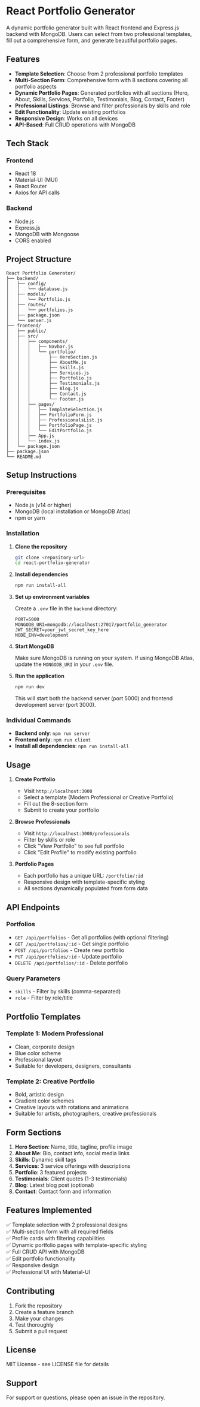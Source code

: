 # React Portfolio Generator

A dynamic portfolio generator built with React frontend and Express.js backend with MongoDB. Users can select from two professional templates, fill out a comprehensive form, and generate beautiful portfolio pages.

## Features

- **Template Selection**: Choose from 2 professional portfolio templates
- **Multi-Section Form**: Comprehensive form with 8 sections covering all portfolio aspects
- **Dynamic Portfolio Pages**: Generated portfolios with all sections (Hero, About, Skills, Services, Portfolio, Testimonials, Blog, Contact, Footer)
- **Professional Listings**: Browse and filter professionals by skills and role
- **Edit Functionality**: Update existing portfolios
- **Responsive Design**: Works on all devices
- **API-Based**: Full CRUD operations with MongoDB

## Tech Stack

### Frontend
- React 18
- Material-UI (MUI)
- React Router
- Axios for API calls

### Backend
- Node.js
- Express.js
- MongoDB with Mongoose
- CORS enabled

## Project Structure

```
React Portfolio Generator/
├── backend/
│   ├── config/
│   │   └── database.js
│   ├── models/
│   │   └── Portfolio.js
│   ├── routes/
│   │   └── portfolios.js
│   ├── package.json
│   └── server.js
├── frontend/
│   ├── public/
│   ├── src/
│   │   ├── components/
│   │   │   ├── Navbar.js
│   │   │   └── portfolio/
│   │   │       ├── HeroSection.js
│   │   │       ├── AboutMe.js
│   │   │       ├── Skills.js
│   │   │       ├── Services.js
│   │   │       ├── Portfolio.js
│   │   │       ├── Testimonials.js
│   │   │       ├── Blog.js
│   │   │       ├── Contact.js
│   │   │       └── Footer.js
│   │   ├── pages/
│   │   │   ├── TemplateSelection.js
│   │   │   ├── PortfolioForm.js
│   │   │   ├── ProfessionalsList.js
│   │   │   ├── PortfolioPage.js
│   │   │   └── EditPortfolio.js
│   │   ├── App.js
│   │   └── index.js
│   └── package.json
├── package.json
└── README.md
```

## Setup Instructions

### Prerequisites
- Node.js (v14 or higher)
- MongoDB (local installation or MongoDB Atlas)
- npm or yarn

### Installation

1. **Clone the repository**
   ```bash
   git clone <repository-url>
   cd react-portfolio-generator
   ```

2. **Install dependencies**
   ```bash
   npm run install-all
   ```

3. **Set up environment variables**
   
   Create a `.env` file in the `backend` directory:
   ```env
   PORT=5000
   MONGODB_URI=mongodb://localhost:27017/portfolio_generator
   JWT_SECRET=your_jwt_secret_key_here
   NODE_ENV=development
   ```

4. **Start MongoDB**
   
   Make sure MongoDB is running on your system. If using MongoDB Atlas, update the `MONGODB_URI` in your `.env` file.

5. **Run the application**
   ```bash
   npm run dev
   ```

   This will start both the backend server (port 5000) and frontend development server (port 3000).

### Individual Commands

- **Backend only**: `npm run server`
- **Frontend only**: `npm run client`
- **Install all dependencies**: `npm run install-all`

## Usage

1. **Create Portfolio**
   - Visit `http://localhost:3000`
   - Select a template (Modern Professional or Creative Portfolio)
   - Fill out the 8-section form
   - Submit to create your portfolio

2. **Browse Professionals**
   - Visit `http://localhost:3000/professionals`
   - Filter by skills or role
   - Click "View Portfolio" to see full portfolio
   - Click "Edit Profile" to modify existing portfolio

3. **Portfolio Pages**
   - Each portfolio has a unique URL: `/portfolio/:id`
   - Responsive design with template-specific styling
   - All sections dynamically populated from form data

## API Endpoints

### Portfolios
- `GET /api/portfolios` - Get all portfolios (with optional filtering)
- `GET /api/portfolios/:id` - Get single portfolio
- `POST /api/portfolios` - Create new portfolio
- `PUT /api/portfolios/:id` - Update portfolio
- `DELETE /api/portfolios/:id` - Delete portfolio

### Query Parameters
- `skills` - Filter by skills (comma-separated)
- `role` - Filter by role/title

## Portfolio Templates

### Template 1: Modern Professional
- Clean, corporate design
- Blue color scheme
- Professional layout
- Suitable for developers, designers, consultants

### Template 2: Creative Portfolio
- Bold, artistic design
- Gradient color schemes
- Creative layouts with rotations and animations
- Suitable for artists, photographers, creative professionals

## Form Sections

1. **Hero Section**: Name, title, tagline, profile image
2. **About Me**: Bio, contact info, social media links
3. **Skills**: Dynamic skill tags
4. **Services**: 3 service offerings with descriptions
5. **Portfolio**: 3 featured projects
6. **Testimonials**: Client quotes (1-3 testimonials)
7. **Blog**: Latest blog post (optional)
8. **Contact**: Contact form and information

## Features Implemented

✅ Template selection with 2 professional designs  
✅ Multi-section form with all required fields  
✅ Profile cards with filtering capabilities  
✅ Dynamic portfolio pages with template-specific styling  
✅ Full CRUD API with MongoDB  
✅ Edit portfolio functionality  
✅ Responsive design  
✅ Professional UI with Material-UI  

## Contributing

1. Fork the repository
2. Create a feature branch
3. Make your changes
4. Test thoroughly
5. Submit a pull request

## License

MIT License - see LICENSE file for details

## Support

For support or questions, please open an issue in the repository.
